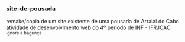### site-de-pousada
remake/copia de um site existente de uma pousada de Arraial do Cabo <br>
atividade de desenvolvimento web do 4º periodo de INF - IFRJCAC <br>
<sub>ignore a bagunça</sub>
